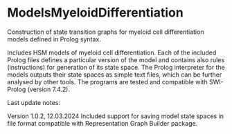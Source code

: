 # ModelsMyeloidDifferentiation
Construction of state transition graphs for myeloid cell differentiation models defined in Prolog syntax.

Includes HSM models of myeloid cell differentiation. Each of the included Prolog files defines a particular version of the model and contains also rules (instructions) for generation of its state space. The Prolog interpreter for the models outputs their state spaces as simple text files, which can be further analysed by other tools. The programs are tested and compatible with SWI-Prolog (version 7.4.2). 
   
 
Last update notes: 

Version 1.0.2, 12.03.2024
Included support for saving model state spaces in file format compatible with Representation Graph Builder package.

   

